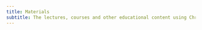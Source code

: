 ```yaml
---
title: Materials
subtitle: The lectures, courses and other educational content using Chromatone system
---
```


